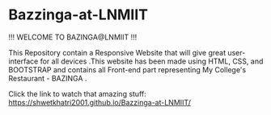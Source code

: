 # Bazzinga-at-LNMIIT
!!! WELCOME TO BAZINGA@LNMIIT !!!

This Repository contain a Responsive Website that will give great user-interface for all devices .This website has been made using HTML, CSS, and BOOTSTRAP and contains all Front-end part representing My College's Restaurant - BAZINGA . 

Click the link to watch that amazing stuff: https://shwetkhatri2001.github.io/Bazzinga-at-LNMIIT/

